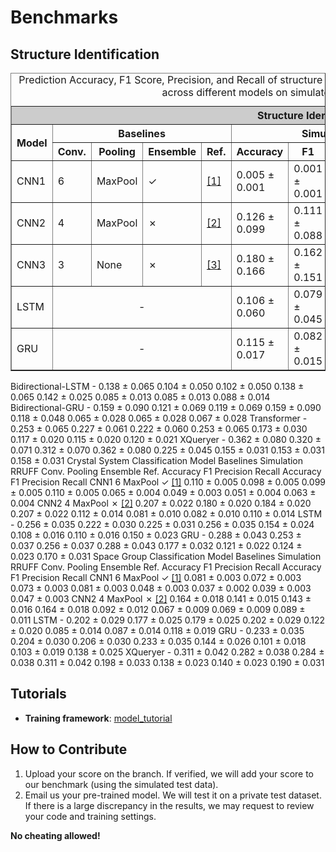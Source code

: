 # Benchmarks 



## Structure Identification

<table border="1" style="border-collapse: collapse; width: 100%;">
  <caption>
    Prediction Accuracy, F1 Score, Precision, and Recall of structure identification, crystal system, and space group classification across different models on simulated and experimental test data.
  </caption>
  <thead>
    <tr style="background-color: #CCCCCC;">
      <th colspan="13" style="text-align: center;">Structure Identification</th>
    </tr>
    <tr>
      <th rowspan="2">Model</th>
      <th colspan="4" style="text-align: center;">Baselines</th>
      <th colspan="4" style="text-align: center;">Simulation</th>
      <th colspan="4" style="text-align: center;">RRUFF</th>
    </tr>
    <tr>
      <th>Conv.</th>
      <th>Pooling</th>
      <th>Ensemble</th>
      <th>Ref.</th>
      <th>Accuracy</th>
      <th>F1</th>
      <th>Precision</th>
      <th>Recall</th>
      <th>Accuracy</th>
      <th>F1</th>
      <th>Precision</th>
      <th>Recall</th>
    </tr>
  </thead>
  <tbody>
    <tr>
      <td>CNN1</td>
      <td>6</td>
      <td>MaxPool</td>
      <td>&#x2713;</td>
      <td><a href="#ref1">[1]</a></td>
      <td>0.005 ± 0.001</td>
      <td>0.001 ± 0.001</td>
      <td>0.001 ± 0.001</td>
      <td>0.005 ± 0.001</td>
      <td>0.003 ± 0.001</td>
      <td>0.001 ± 0.001</td>
      <td>0.001 ± 0.001</td>
      <td>0.002 ± 0.001</td>
    </tr>
    <tr>
      <td>CNN2</td>
      <td>4</td>
      <td>MaxPool</td>
      <td>&#x2717;</td>
      <td><a href="#ref2">[2]</a></td>
      <td>0.126 ± 0.099</td>
      <td>0.111 ± 0.088</td>
      <td>0.123 ± 0.097</td>
      <td>0.126 ± 0.099</td>
      <td>0.134 ± 0.034</td>
      <td>0.074 ± 0.020</td>
      <td>0.073 ± 0.019</td>
      <td>0.076 ± 0.020</td>
    </tr>
    <tr>
      <td>CNN3</td>
      <td>3</td>
      <td>None</td>
      <td>&#x2717;</td>
      <td><a href="#ref3">[3]</a></td>
      <td>0.180 ± 0.166</td>
      <td>0.162 ± 0.151</td>
      <td>0.171 ± 0.159</td>
      <td>0.180 ± 0.166</td>
      <td>0.155 ± 0.092</td>
      <td>0.088 ± 0.053</td>
      <td>0.088 ± 0.053</td>
      <td>0.090 ± 0.054</td>
    </tr>
    <tr>
      <td>LSTM</td>
      <td colspan="4" style="text-align: center;">-</td>
      <td>0.106 ± 0.060</td>
      <td>0.079 ± 0.045</td>
      <td>0.078 ± 0.045</td>
      <td>0.106 ± 0.060</td>
      <td>0.124 ± 0.036</td>
      <td>0.067 ± 0.021</td>
      <td>0.067 ± 0.021</td>
      <td>0.069 ± 0.021</td>
    </tr>
    <tr>
      <td>GRU</td>
      <td colspan="4" style="text-align: center;">-</td>
      <td>0.115 ± 0.017</td>
      <td>0.082 ± 0.015</td>
      <td>0.080 ± 0.015</td>
      <td>0.115 ± 0.017</td>
      <td>0.084 ± 0.010</td>
      <td>0.044 ± 0.005</td>
      <td>0.044 ± 0.006</td>
      <td>0.046 ± 0.005</td>
    </tr>
  </tbody>
</table>
<tbody>
    <tr>
      <td>Bidirectional-LSTM</td>
      <td colspan="4" style="text-align: center;">-</td>
      <td>0.138 ± 0.065</td>
      <td>0.104 ± 0.050</td>
      <td>0.102 ± 0.050</td>
      <td>0.138 ± 0.065</td>
      <td>0.142 ± 0.025</td>
      <td>0.085 ± 0.013</td>
      <td>0.085 ± 0.013</td>
      <td>0.088 ± 0.014</td>
    </tr>
    <tr>
      <td>Bidirectional-GRU</td>
      <td colspan="4" style="text-align: center;">-</td>
      <td>0.159 ± 0.090</td>
      <td>0.121 ± 0.069</td>
      <td>0.119 ± 0.069</td>
      <td>0.159 ± 0.090</td>
      <td>0.118 ± 0.048</td>
      <td>0.065 ± 0.028</td>
      <td>0.065 ± 0.028</td>
      <td>0.067 ± 0.028</td>
    </tr>
    <tr>
      <td>Transformer</td>
      <td colspan="4" style="text-align: center;">-</td>
      <td>0.253 ± 0.065</td>
      <td>0.227 ± 0.061</td>
      <td>0.222 ± 0.060</td>
      <td>0.253 ± 0.065</td>
      <td>0.173 ± 0.030</td>
      <td>0.117 ± 0.020</td>
      <td>0.115 ± 0.020</td>
      <td>0.120 ± 0.021</td>
    </tr>
    <tr>
      <td>XQueryer</td>
      <td colspan="4" style="text-align: center;">-</td>
      <td>0.362 ± 0.080</td>
      <td>0.320 ± 0.071</td>
      <td>0.312 ± 0.070</td>
      <td>0.362 ± 0.080</td>
      <td>0.225 ± 0.045</td>
      <td>0.155 ± 0.031</td>
      <td>0.153 ± 0.031</td>
      <td>0.158 ± 0.031</td>
    </tr>
  </tbody>
<thead>
    <tr style="background-color: #CCCCCC;">
      <th colspan="13" style="text-align: center;">Crystal System Classification</th>
    </tr>
    <tr>
      <th rowspan="2">Model</th>
      <th colspan="4" style="text-align: center;">Baselines</th>
      <th colspan="4" style="text-align: center;">Simulation</th>
      <th colspan="4" style="text-align: center;">RRUFF</th>
    </tr>
    <tr>
      <th>Conv.</th>
      <th>Pooling</th>
      <th>Ensemble</th>
      <th>Ref.</th>
      <th>Accuracy</th>
      <th>F1</th>
      <th>Precision</th>
      <th>Recall</th>
      <th>Accuracy</th>
      <th>F1</th>
      <th>Precision</th>
      <th>Recall</th>
    </tr>
</thead>
<tbody>
    <tr>
      <td>CNN1</td>
      <td>6</td>
      <td>MaxPool</td>
      <td>&#x2713;</td>
      <td><a href="#ref1">[1]</a></td>
      <td>0.110 ± 0.005</td>
      <td>0.098 ± 0.005</td>
      <td>0.099 ± 0.005</td>
      <td>0.110 ± 0.005</td>
      <td>0.065 ± 0.004</td>
      <td>0.049 ± 0.003</td>
      <td>0.051 ± 0.004</td>
      <td>0.063 ± 0.004</td>
    </tr>
    <tr>
      <td>CNN2</td>
      <td>4</td>
      <td>MaxPool</td>
      <td>&#x2717;</td>
      <td><a href="#ref2">[2]</a></td>
      <td>0.207 ± 0.022</td>
      <td>0.180 ± 0.020</td>
      <td>0.184 ± 0.020</td>
      <td>0.207 ± 0.022</td>
      <td>0.112 ± 0.014</td>
      <td>0.081 ± 0.010</td>
      <td>0.082 ± 0.010</td>
      <td>0.110 ± 0.014</td>
    </tr>
    <tr>
      <td>LSTM</td>
      <td colspan="4" style="text-align: center;">-</td>
      <td>0.256 ± 0.035</td>
      <td>0.222 ± 0.030</td>
      <td>0.225 ± 0.031</td>
      <td>0.256 ± 0.035</td>
      <td>0.154 ± 0.024</td>
      <td>0.108 ± 0.016</td>
      <td>0.110 ± 0.016</td>
      <td>0.150 ± 0.023</td>
    </tr>
    <tr>
      <td>GRU</td>
      <td colspan="4" style="text-align: center;">-</td>
      <td>0.288 ± 0.043</td>
      <td>0.253 ± 0.037</td>
      <td>0.256 ± 0.037</td>
      <td>0.288 ± 0.043</td>
      <td>0.177 ± 0.032</td>
      <td>0.121 ± 0.022</td>
      <td>0.124 ± 0.023</td>
      <td>0.170 ± 0.031</td>
    </tr>
</tbody>
<thead>
    <tr style="background-color: #CCCCCC;">
      <th colspan="13" style="text-align: center;">Space Group Classification</th>
    </tr>
    <tr>
      <th rowspan="2">Model</th>
      <th colspan="4" style="text-align: center;">Baselines</th>
      <th colspan="4" style="text-align: center;">Simulation</th>
      <th colspan="4" style="text-align: center;">RRUFF</th>
    </tr>
    <tr>
      <th>Conv.</th>
      <th>Pooling</th>
      <th>Ensemble</th>
      <th>Ref.</th>
      <th>Accuracy</th>
      <th>F1</th>
      <th>Precision</th>
      <th>Recall</th>
      <th>Accuracy</th>
      <th>F1</th>
      <th>Precision</th>
      <th>Recall</th>
    </tr>
</thead>
<tbody>
    <tr>
      <td>CNN1</td>
      <td>6</td>
      <td>MaxPool</td>
      <td>&#x2713;</td>
      <td><a href="#ref1">[1]</a></td>
      <td>0.081 ± 0.003</td>
      <td>0.072 ± 0.003</td>
      <td>0.073 ± 0.003</td>
      <td>0.081 ± 0.003</td>
      <td>0.048 ± 0.003</td>
      <td>0.037 ± 0.002</td>
      <td>0.039 ± 0.003</td>
      <td>0.047 ± 0.003</td>
    </tr>
    <tr>
      <td>CNN2</td>
      <td>4</td>
      <td>MaxPool</td>
      <td>&#x2717;</td>
      <td><a href="#ref2">[2]</a></td>
      <td>0.164 ± 0.018</td>
      <td>0.141 ± 0.015</td>
      <td>0.143 ± 0.016</td>
      <td>0.164 ± 0.018</td>
      <td>0.092 ± 0.012</td>
      <td>0.067 ± 0.009</td>
      <td>0.069 ± 0.009</td>
      <td>0.089 ± 0.011</td>
    </tr>
    <tr>
      <td>LSTM</td>
      <td colspan="4" style="text-align: center;">-</td>
      <td>0.202 ± 0.029</td>
      <td>0.177 ± 0.025</td>
      <td>0.179 ± 0.025</td>
      <td>0.202 ± 0.029</td>
      <td>0.122 ± 0.020</td>
      <td>0.085 ± 0.014</td>
      <td>0.087 ± 0.014</td>
      <td>0.118 ± 0.019</td>
    </tr>
    <tr>
      <td>GRU</td>
      <td colspan="4" style="text-align: center;">-</td>
      <td>0.233 ± 0.035</td>
      <td>0.204 ± 0.030</td>
      <td>0.206 ± 0.030</td>
      <td>0.233 ± 0.035</td>
      <td>0.144 ± 0.026</td>
      <td>0.101 ± 0.018</td>
      <td>0.103 ± 0.019</td>
      <td>0.138 ± 0.025</td>
    </tr>
    <tr>
      <td>XQueryer</td>
      <td colspan="4" style="text-align: center;">-</td>
      <td>0.311 ± 0.042</td>
      <td>0.282 ± 0.038</td>
      <td>0.284 ± 0.038</td>
      <td>0.311 ± 0.042</td>
      <td>0.198 ± 0.033</td>
      <td>0.138 ± 0.023</td>
      <td>0.140 ± 0.023</td>
      <td>0.190 ± 0.031</td>
    </tr>
</tbody>




## Tutorials
- **Training framework**: [model_tutorial](./src/Tutorial.ipynb)

## How to Contribute

1. Upload your score on the branch. If verified, we will add your score to our benchmark (using the simulated test data).
2. Email us your pre-trained model. We will test it on a private test dataset. If there is a large discrepancy in the results, we may request to review your code and training settings.

**No cheating allowed!**
